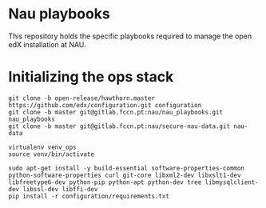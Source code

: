 Nau playbooks
=============

This repository holds the specific playbooks required to manage the open edX installation at NAU.


Initializing the ops stack
==========================

```
git clone -b open-release/hawthorn.master https://github.com/edx/configuration.git configuration
git clone -b master git@gitlab.fccn.pt:nau/nau_playbooks.git nau_playbooks
git clone -b master git@gitlab.fccn.pt:nau/secure-nau-data.git nau-data

virtualenv venv_ops
source venv/bin/activate

sudo apt-get install -y build-essential software-properties-common python-software-properties curl git-core libxml2-dev libxslt1-dev libfreetype6-dev python-pip python-apt python-dev tree libmysqlclient-dev libssl-dev libffi-dev
pip install -r configuration/requirements.txt
```

